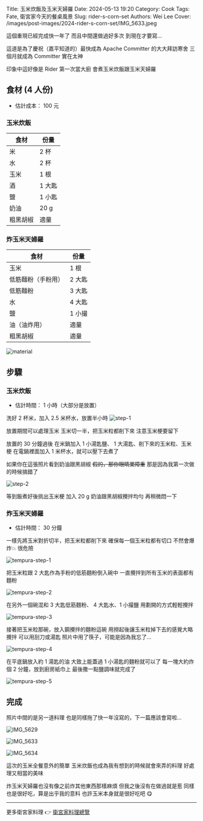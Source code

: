 Title: 玉米炊飯及玉米天婦羅
Date: 2024-05-13 19:20
Category: Cook
Tags: Fate, 衛宮家今天的餐桌風景
Slug: rider-s-corn-set
Authors: Wei Lee
Cover: /images/post-images/2024-rider-s-corn-set/IMG_5633.jpeg

這個重現已經完成快一年了
而且中間還做過好多次
到現在才要寫...

<!--more-->

這道是為了慶祝（嘉平知道的）最快成為 Apache Committer 的大大拜訪寒舍
三個月就成為 Committer 實在太神

印象中這好像是 Rider 第一次當大廚
會煮玉米炊飯跟玉米天婦羅

## 食材 (4 人份)
* 估計成本： 100 元

### 玉米炊飯

| 食材 | 份量 |
|---|---|
| 米 | 2 杯 |
| 水 | 2 杯 |
| 玉米 | 1 根 |
| 酒 | 1 大匙 |
| 鹽 | 1 小匙 |
| 奶油 | 20 g |
| 粗黑胡椒 | 適量 |

### 炸玉米天婦羅

| 食材 | 份量 |
|---|---|
| 玉米 | 1 根 |
| 低筋麵粉（手粉用） | 2 大匙 |
| 低筋麵粉 | 3 大匙 |
| 水 | 4 大匙 |
| 鹽 | 1 小撮 |
| 油（油炸用） | 適量 |
| 粗黑胡椒 | 適量 |

![material](/images/post-images/2024-rider-s-corn-set/material.jpeg)

## 步驟

### 玉米炊飯
* 估計時間： 1 小時（大部分是放置）

洗好 2 杯米，加入 2.5 米杯水，放置半小時
![step-1](/images/post-images/2024-rider-s-corn-set/step-1.jpeg)

放置期間可以處理玉米
玉米切一半，把玉米粒都削下來
注意玉米梗要留下

放置的 30 分鐘過後
在米鍋加入 1 小湯匙鹽、 1 大湯匙、削下來的玉米粒、玉米梗
在電鍋裡面加入 1 米杯水，就可以壓下去煮了

如果你在這張照片看到奶油跟黑胡椒
~~假的，那你眼睛業障重~~
那是因為我第一次做的時候搞錯了

![step-2](/images/post-images/2024-rider-s-corn-set/step-2.jpeg)

等到飯煮好後挑出玉米梗
加入 20 g 奶油跟黑胡椒攪拌均勻
再稍微悶一下

### 炸玉米天婦羅
* 估計時間： 30 分鐘

一樣先將玉米對折切半，把玉米粒都削下來
確保每一個玉米粒都有切口
不然會爆炸💥 很危險

![tempura-step-1](/images/post-images/2024-rider-s-corn-set/tempura-step-1.jpeg)

把玉米粒跟 2 大匙作為手粉的低筋麵粉倒入碗中
一直攪拌到所有玉米的表面都有麵粉

![tempura-step-2](/images/post-images/2024-rider-s-corn-set/tempura-step-2.jpeg)


在另外一個碗混和 3 大匙低筋麵粉、 4 大匙水、1 小撮鹽
用劃開的方式輕輕攪拌

![tempura-step-3](/images/post-images/2024-rider-s-corn-set/tempura-step-3.jpeg)

接著把玉米粒那碗，放入鋼攪拌的麵粉這碗
用撈起後讓玉米粒掉下去的感覺大略攪拌
可以用刮刀或湯匙
照片中用了筷子，可能是因為我忘了...

![tempura-step-4](/images/post-images/2024-rider-s-corn-set/tempura-step-4.jpeg)

在平底鍋放入約 1 湯匙的油
大致上能蓋過 1 小湯匙的麵粉就可以了
每一塊大約炸個 2 分鐘，放到廚房紙巾上
最後撒一點鹽調味就完成了

![tempura-step-5](/images/post-images/2024-rider-s-corn-set/tempura-step-5.jpeg)

## 完成
照片中間的是另一道料理
也是同樣拖了快一年沒寫的，下一篇應該會寫啦...

![IMG_5629](/images/post-images/2024-rider-s-corn-set/IMG_5629%20copy.jpeg)


![IMG_5633](/images/post-images/2024-rider-s-corn-set/IMG_5633.jpeg)

![IMG_5634](/images/post-images/2024-rider-s-corn-set/IMG_5634.jpeg)

這次的玉米全餐意外的簡單
玉米炊飯也成為我有想到的時候就會來弄的料理
好處理又相當的美味

炸玉米天婦羅也沒有像之前炸其他東西那樣麻煩
但我之後沒有在做過就是惹
同樣也是很好吃，算是出乎我的意料
也許玉米本身就是很好吃吧 😋

---

更多衛宮家料理 👉 [衛宮家料理總覽]({filename}/pages/emiya-toc.md)
